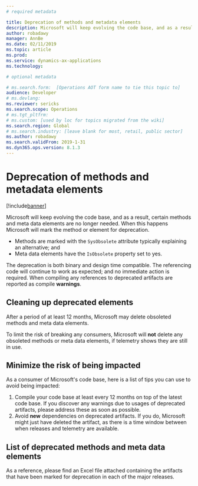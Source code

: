 ```yaml
---
# required metadata

title: Deprecation of methods and metadata elements
description: Microsoft will keep evolving the code base, and as a result certain methods and meta data elements are no longer needed. 
author: robadawy
manager: AnnBe
ms.date: 02/11/2019
ms.topic: article
ms.prod: 
ms.service: dynamics-ax-applications
ms.technology: 

# optional metadata

# ms.search.form:  [Operations AOT form name to tie this topic to]
audience: Developer
# ms.devlang: 
ms.reviewer: sericks
ms.search.scope: Operations
# ms.tgt_pltfrm: 
# ms.custom: [used by loc for topics migrated from the wiki]
ms.search.region: Global
# ms.search.industry: [leave blank for most, retail, public sector]
ms.author: robadawy
ms.search.validFrom: 2019-1-31 
ms.dyn365.ops.version: 8.1.3 
---
```


# Deprecation of methods and metadata elements
[!include[banner](../includes/banner.md)]

Microsoft will keep evolving the code base, and as a result, certain methods and meta data elements are no longer needed. When this happens Microsoft will mark the method or element for deprecation. 

* Methods are marked with the `SysObsolete` attribute typically explaining an alternative; and 
* Meta data elements have the `IsObsolete` property set to yes.

The deprecation is both binary and design time compatible. The referencing code will continue to work as expected; and no immediate action is required. When compiling any references to deprecated artifacts are reported as compile **warnings**. 

## Cleaning up deprecated elements
After a period of at least 12 months, Microsoft may delete obsoleted methods and meta data elements. 

To limit the risk of breaking any consumers, Microsoft will **not** delete any obsoleted methods or meta data elements, if telemetry shows they are still in use.

## Minimize the risk of being impacted
As a consumer of Microsoft's code base, here is a list of tips you can use to avoid being impacted:

1. Compile your code base at least every 12 months on top of the latest code base. If you discover any warnings due to usages of deprecated artifacts, please address these as soon as possible.
2. Avoid **new** dependencies on deprecated artifacts. If you do, Microsoft might just have deleted the artifact, as there is a time window between when releases and telemetry are available.

## List of deprecated methods and meta data elements
As a reference, please find an Excel file attached containing the artifacts that have been marked for deprecation in each of the major releases.

